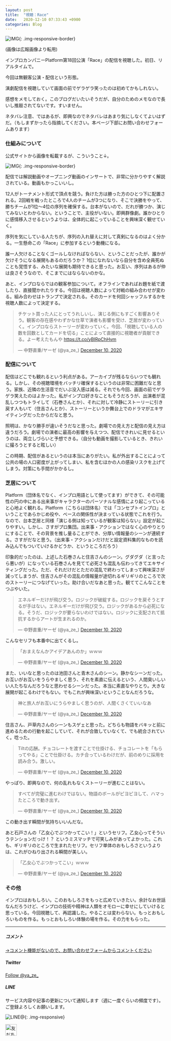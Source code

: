 ```yaml
---
layout: post
title:  "視聴：Race"
date:   2020-12-10 07:33:43 +0900
categories: Blog
---
```


![IMG]({{site.baseurl}}/img/20201210_01.jpg){: .img-responsive-border} 

(画像は広報画像より転用)

インプロカンパニーPlatform第18回公演「Race」の配信を視聴した。初日、リアルタイムで。

今回は無観客公演・配信という形態。

演劇配信を視聴していて画面の前でゲラゲラ笑ったのは初めてかもしれない。

感想をメモしておく。このブログだいたいそうだが、自分のためのメモなので長いし推敲されてないです。すいません。

ネタバレ注意、ではあるが、即興なのでネタバレはあまり気にしなくてよいはずだ。（もしまずかったら指摘してください。本ページ下部にお問い合わせフォームあります）

### 仕組みについて

公式サイトから画像を転載するが、こういうこと↓。

![IMG]({{site.baseurl}}/img/20201211_02.jpeg){: .img-responsive-border} 

配信では解説動画やオープニング動画のインサートで、非常に分かりやすく解説されている。動画もかっこいいし。

12人がトーナメント形式で頂点を競う。負けた方は勝った方のひとつ下に配置される。2回戦を戦ったところで4人のチームが3つになり、そこで決勝をやって、勝ちチームが1位～4位の序列を確保する。台本がないので、だれが勝つか、演じてみないとわからない。ということで、主役がいない。即興群像劇。誰かひとりに感情移入させるというよりは、全体的に起こっていることを興味深く観せていく。

序列を気にしている人たちが、序列の入れ替えに対して真剣になるのはよく分かる。一生懸命この「Race」に参加するという動機になる。

誰一人欠けることなくゴールしなければならない、ということだったが、誰かが欠けそうになる展開もあるのだろうか？ 1位になれないなら自分を含め全員死ぬことも覚悟する、みたいな展開も期待できると思った。お互い、序列はあるが仲は良さそうなので、そこまでにはならないのかな。

あと、インプロならではの観客参加について。オフラインであればお題を紙で渡したり、直接聞かれたりする。今回は視聴人数によって対戦の組み合わせが変わる。組み合わせはトランプで決定される。そのカードを何回シャッフルするかを視聴人数によって決定する。

<blockquote class="twitter-tweet"><p lang="ja" dir="ltr">チケット買った人にとってうれしいし、演じる側にもすごく影響ありそう。観客の存在感やわずかな仕草で演者も影響を受け、芝居が変わっていく。インプロならストーリーが変わっていく。今回、「視聴している人の数を回数としてカードを切る」ことによって直接的に視聴者が貢献できる。よー考えたもんや <a href="https://t.co/yBIRpChHvm">https://t.co/yBIRpChHvm</a></p>&mdash; 中野直重/ヤーゼ (@ya_ze_) <a href="https://twitter.com/ya_ze_/status/1337146844825075714?ref_src=twsrc%5Etfw">December 10, 2020</a></blockquote> <script async src="https://platform.twitter.com/widgets.js" charset="utf-8"></script>

### 配信について

配信はどこでも観れるという利点がある。アーカイブが残るならいつでも観れる。しかし、その視聴環境をバッチリ確保するというのは非常に困難だなと思う。家族、近隣の生活音でだいぶ没入感は減る。それでも今回、画面の前でゲラゲラ笑えたのはよかった。私がインプロ好きなこともそうだろうが、出演者が混乱しつつもトライして（石巻さんとか）、それに対して冷静にストーリーに引き戻す人もいて（住吉さんとか）、ストーリーというか舞台上でのドラマがエキサイティングだったからだなと思う。

照明は、かなり勝手が違いそうだなと思った。劇場での見え方と配信の見え方は違うだろう。劇場での演者に最高の影響を与えつつ、配信できれいに見せるというのは、両立しづらいと予想できる。（自分も動画を撮影しているとき、きれいに撮ろうとすると眩しい）

この時期、配信があるというのは本当にありがたい。私が外出することによって公共の場の人口密度が上がってしまい、私を含むほかの人の感染リスクを上げてしまう。対策にも手間がかかるし。

### 芝居について

Platform（団体名でなく、インプロ用語として使ってます）ができて、その可能性の円の中にある出来事がキャラクターのパーソナルな感情により起こっていると心地よく観れる。Platform（こちらは団体名）では「コンセプトインプロ」ということであらかじめ役や、ベースの関係性が決まっている状態でこれを行う。なので、台本芝居と同様「演じる側は知っているが観客は知らない」設定が起こりやすい。しかし、さすがプロ集団。出来事・アクションではなく心のやりとりにすることで、その背景を推し量ることができ、分厚い情報量のシーンが連続する。さすがだなと思う。（出来事・アクションだけだと設定資料集的なものを読み込んでもついていけるかどうか、というところだろう）

印象的だったのは、上述した石巻さんと住吉さんのシーン。グダグダ（と言ったら悪いが）になっている石巻さんを見てて必死さも混乱も伝わってきてエキサイティングだった。ただ、それだけだとただの混乱で終わってしまって興味深さが減ってしまうが、住吉さんがその混乱の情報量が途切れるギリギリのところで次のストーリーにつなげていった。助け合いだなあと思った。観ててこんなことをつぶやいた。

<blockquote class="twitter-tweet"><p lang="ja" dir="ltr">エネルギーだけが飛び交う。ロジックが破綻する。ロジックを戻そうとするが手はない。エネルギーだけが飛び交う。ロジックがあるから必死になる。そうだ、ロジックが要らないわけではない。ロジックに支配されて抵抗するからアートが生まれるのか。</p>&mdash; 中野直重/ヤーゼ (@ya_ze_) <a href="https://twitter.com/ya_ze_/status/1337001496018210819?ref_src=twsrc%5Etfw">December 10, 2020</a></blockquote> <script async src="https://platform.twitter.com/widgets.js" charset="utf-8"></script>

こんなセリフも本番中に出てくるし。

<blockquote class="twitter-tweet"><p lang="ja" dir="ltr">「おまえなんかアイデアあんのか」ｗｗｗ</p>&mdash; 中野直重/ヤーゼ (@ya_ze_) <a href="https://twitter.com/ya_ze_/status/1337001791683059713?ref_src=twsrc%5Etfw">December 10, 2020</a></blockquote> <script async src="https://platform.twitter.com/widgets.js" charset="utf-8"></script>

また、いいなと思ったのは池田さんと青木さんのシーン。静かなシーンだった。お互いがお互いをうらやましく思う、それを素直に伝えるという、人間臭いしいい人たちなんだろうなと思わせるシーンだった。本当に素直なやりとり。大きな展開が起こるわけでもない。でもこれが興味深いということなんだろうな。

<blockquote class="twitter-tweet"><p lang="ja" dir="ltr">神と旅人がお互いにうらやましく思うのが、人間くさくていいなあ</p>&mdash; 中野直重/ヤーゼ (@ya_ze_) <a href="https://twitter.com/ya_ze_/status/1336994533704228870?ref_src=twsrc%5Etfw">December 10, 2020</a></blockquote> <script async src="https://platform.twitter.com/widgets.js" charset="utf-8"></script>



住吉さん、戸草内さんのシーンもスゲェと思った。どちらも物語をバキッと前に進めるための行動を起こしていて、それが合致していなくて、でも統合されていく。唸った。

<blockquote class="twitter-tweet"><p lang="ja" dir="ltr">Tiltの応酬。チョコレートを渡すことで仕掛ける、チョコレートを「もらってやる」ことで仕掛ける。カチ合っているわけだが、前のめりに採用を読み合う。激しい。</p>&mdash; 中野直重/ヤーゼ (@ya_ze_) <a href="https://twitter.com/ya_ze_/status/1336999035144552450?ref_src=twsrc%5Etfw">December 10, 2020</a></blockquote> <script async src="https://platform.twitter.com/widgets.js" charset="utf-8"></script>

やっぱり、即興なので、何の乱れもなくストーリーが進むことはない。

<blockquote class="twitter-tweet"><p lang="ja" dir="ltr">すべてが完璧に進むわけではない。物語のボールがピヨピヨして、ハマったところで動き出す。</p>&mdash; 中野直重/ヤーゼ (@ya_ze_) <a href="https://twitter.com/ya_ze_/status/1337003338991165440?ref_src=twsrc%5Etfw">December 10, 2020</a></blockquote> <script async src="https://platform.twitter.com/widgets.js" charset="utf-8"></script>

この動き出す瞬間が気持ちいいんだな。

あと石戸さんの「乙女心でぶつかってこい！」というセリフ。乙女心ってそういうテンションだっけ！？ というミスマッチで可笑しみがあってよかった。これも、ギリギリのところで生まれたセリフ。セリフ単体のおもしろさというよりは、これがひねり出される瞬間が美しい。

<blockquote class="twitter-tweet"><p lang="ja" dir="ltr">「乙女心でぶつかってこい」ｗｗｗ</p>&mdash; 中野直重/ヤーゼ (@ya_ze_) <a href="https://twitter.com/ya_ze_/status/1337003489508016128?ref_src=twsrc%5Etfw">December 10, 2020</a></blockquote> <script async src="https://platform.twitter.com/widgets.js" charset="utf-8"></script>



### その他

インプロはおもしろい。このおもしろさをもっと広めていきたい。余計なお世話なんだろうけど、インプロの技術や精神は人類をオモローに幸せにしていけると思っている。今回視聴して、再認識した。やることは変わらない。もっとおもしろいものを作る。もっとおもしろい体験の場を作る。その力をもらった。





---

##### コメント

[→コメント機能がないので、お問い合わせフォームからコメントください]({{site.baseurl}}/docs/contact/)

##### Twitter

<a href="https://twitter.com/ya_ze_?ref_src=twsrc%5Etfw" class="twitter-follow-button" data-show-count="false">Follow @ya_ze_</a><script async src="https://platform.twitter.com/widgets.js" charset="utf-8"></script>


##### LINE

サービス内容や記事の更新について通知します（週に一度ぐらいの頻度です）。
ご登録よろしくお願いします。

![LINE@](C:/Users/kazuy/Documents/GitHub/NaoshigeNakanoYaze.github.io/_posts/{{site.baseurl}}/img/lineat.png){: .img-responsive}

<a href="https://line.me/R/ti/p/%40tqt3140x"><img height="36" border="0" alt="友だち追加" src="https://scdn.line-apps.com/n/line_add_friends/btn/ja.png"></a> 
